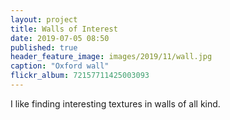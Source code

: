 ```yaml
---
layout: project
title: Walls of Interest
date: 2019-07-05 08:50
published: true
header_feature_image: images/2019/11/wall.jpg
caption: "Oxford wall"
flickr_album: 72157711425003093
---
```


I like finding interesting textures in walls of all kind.
